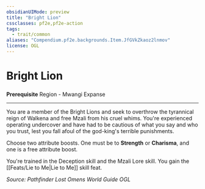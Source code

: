 ```yaml
---
obsidianUIMode: preview
title: "Bright Lion"
cssclasses: pf2e,pf2e-action
tags:
  - trait/common
aliases: "Compendium.pf2e.backgrounds.Item.JfGVkZkaoz2lnmov"
license: OGL
---
```

# Bright Lion

### 






**Prerequisite** Region - Mwangi Expanse

* * *

You are a member of the Bright Lions and seek to overthrow the tyrannical reign of Walkena and free Mzali from his cruel whims. You're experienced operating undercover and have had to be cautious of what you say and who you trust, lest you fall afoul of the god-king's terrible punishments.

Choose two attribute boosts. One must be to **Strength** or **Charisma**, and one is a free attribute boost.

You're trained in the Deception skill and the Mzali Lore skill. You gain the [[Feats/Lie to Me|Lie to Me]] skill feat.

*Source: Pathfinder Lost Omens World Guide*
*OGL*
